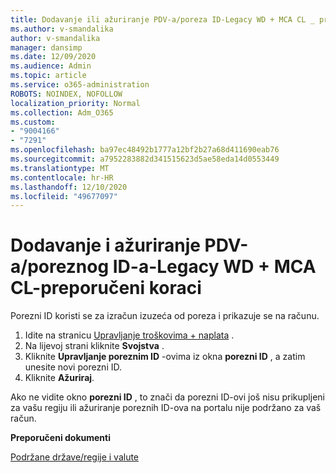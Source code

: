 ```yaml
---
title: Dodavanje ili ažuriranje PDV-a/poreza ID-Legacy WD + MCA CL _ preporučeni koraci
ms.author: v-smandalika
author: v-smandalika
manager: dansimp
ms.date: 12/09/2020
ms.audience: Admin
ms.topic: article
ms.service: o365-administration
ROBOTS: NOINDEX, NOFOLLOW
localization_priority: Normal
ms.collection: Adm_O365
ms.custom:
- "9004166"
- "7291"
ms.openlocfilehash: ba97ec48492b1777a12bf2b27a68d411690eab76
ms.sourcegitcommit: a7952283882d341515623d5ae58eda14d0553449
ms.translationtype: MT
ms.contentlocale: hr-HR
ms.lasthandoff: 12/10/2020
ms.locfileid: "49677097"
---
```

# <a name="add-or-update-vattax-id---legacy-wd--mca-cl---recommended-steps"></a>Dodavanje i ažuriranje PDV-a/poreznog ID-a-Legacy WD + MCA CL-preporučeni koraci

Porezni ID koristi se za izračun izuzeća od poreza i prikazuje se na računu.

1. Idite na stranicu [Upravljanje troškovima + naplata](https://ms.portal.azure.com/#blade/Microsoft_Azure_GTM/ModernBillingMenuBlade/Overview) . 
2. Na lijevoj strani kliknite **Svojstva** . 
3. Kliknite **Upravljanje poreznim ID** -ovima iz okna **porezni ID** , a zatim unesite novi porezni ID.
4. Kliknite **Ažuriraj**. 

Ako ne vidite okno **porezni ID** , to znači da porezni ID-ovi još nisu prikupljeni za vašu regiju ili ažuriranje poreznih ID-ova na portalu nije podržano za vaš račun.

**Preporučeni dokumenti**

[Podržane države/regije i valute](https://azure.microsoft.com/pricing/faq/)

